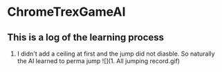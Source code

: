 # ChromeTrexGameAI
## This is a log of the learning process 

1. I didn't add a ceiling at first and the jump did not diasble. So naturally the AI learned to perma jump 
![](1. All jumping record.gif)
